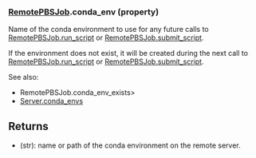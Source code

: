 ### [RemotePBSJob](RemotePBSJob.md).conda_env (property)




Name of the conda environment to use for any future calls
to [RemotePBSJob.run_script](RemotePBSJob.run_script.md) or [RemotePBSJob.submit_script](RemotePBSJob.submit_script.md).

If the environment does not exist, it will be created during the next
call to [RemotePBSJob.run_script](RemotePBSJob.run_script.md) or [RemotePBSJob.submit_script](RemotePBSJob.submit_script.md).

See also:

* RemotePBSJob.conda_env_exists&gt;
* [Server.conda_envs](Server.conda_envs.md)

Returns
-----------
* (str): name or path of the conda environment on the remote server.

